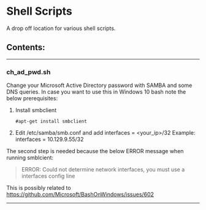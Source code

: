 # Shell Scripts

A drop off location for various shell scripts.

## **Contents:**

------

### ch_ad_pwd.sh

Change your Microsoft Active Directory password with SAMBA and some DNS queries. In case you want to use this in Windows 10 bash note the below prerequisites:

1. Install smbclient

   ```
   #apt-get install smbclient
   ```

2. Edit /etc/samba/smb.conf and add interfaces = <your_ip>/32 Example: interfaces = 10.129.9.55/32

The second step is needed because the below ERROR message when running smblcient:

> ERROR: Could not determine network interfaces, you must use a interfaces config line

This is possibly related to https://github.com/Microsoft/BashOnWindows/issues/602

------
